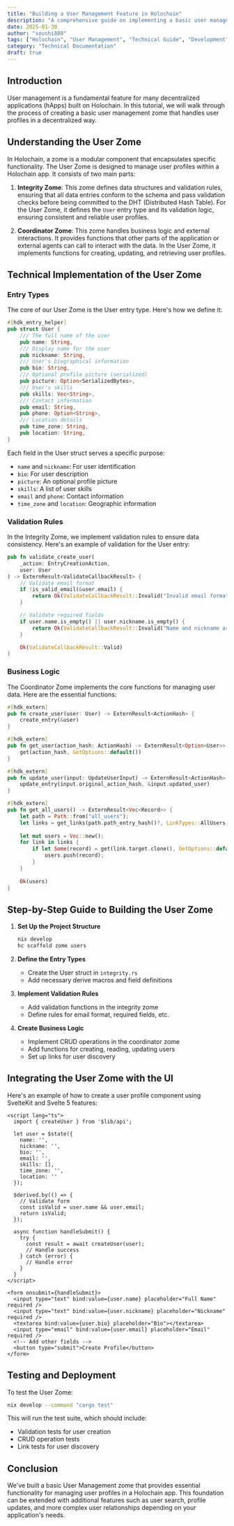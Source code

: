 ```yaml
---
title: "Building a User Management Feature in Holochain"
description: "A comprehensive guide on implementing a basic user management zome in Holochain, including entry types, validation rules, and UI integration with SvelteKit."
date: 2025-01-30
author: "soushi888"
tags: ["Holochain", "User Management", "Technical Guide", "Development", "SvelteKit", "Zome"]
category: "Technical Documentation"
draft: true
---
```


## Introduction

User management is a fundamental feature for many decentralized applications (hApps) built on Holochain. In this tutorial, we will walk through the process of creating a basic user management zome that handles user profiles in a decentralized way.

## Understanding the User Zome

In Holochain, a zome is a modular component that encapsulates specific functionality. The User Zome is designed to manage user profiles within a Holochain app. It consists of two main parts:

1. **Integrity Zome**: This zome defines data structures and validation rules, ensuring that all data entries conform to the schema and pass validation checks before being committed to the DHT (Distributed Hash Table). For the User Zome, it defines the `User` entry type and its validation logic, ensuring consistent and reliable user profiles.

2. **Coordinator Zome**: This zome handles business logic and external interactions. It provides functions that other parts of the application or external agents can call to interact with the data. In the User Zome, it implements functions for creating, updating, and retrieving user profiles.

## Technical Implementation of the User Zome

### Entry Types

The core of our User Zome is the User entry type. Here's how we define it:

```rust
#[hdk_entry_helper]
pub struct User {
    /// The full name of the user
    pub name: String,
    /// Display name for the user
    pub nickname: String,
    /// User's biographical information
    pub bio: String,
    /// Optional profile picture (serialized)
    pub picture: Option<SerializedBytes>,
    /// User's skills
    pub skills: Vec<String>,
    /// Contact information
    pub email: String,
    pub phone: Option<String>,
    /// Location details
    pub time_zone: String,
    pub location: String,
}
```

Each field in the User struct serves a specific purpose:

- `name` and `nickname`: For user identification
- `bio`: For user description
- `picture`: An optional profile picture
- `skills`: A list of user skills
- `email` and `phone`: Contact information
- `time_zone` and `location`: Geographic information

### Validation Rules

In the Integrity Zome, we implement validation rules to ensure data consistency. Here's an example of validation for the User entry:

```rust
pub fn validate_create_user(
    _action: EntryCreationAction,
    user: User
) -> ExternResult<ValidateCallbackResult> {
    // Validate email format
    if !is_valid_email(&user.email) {
        return Ok(ValidateCallbackResult::Invalid("Invalid email format".into()));
    }

    // Validate required fields
    if user.name.is_empty() || user.nickname.is_empty() {
        return Ok(ValidateCallbackResult::Invalid("Name and nickname are required".into()));
    }

    Ok(ValidateCallbackResult::Valid)
}
```

### Business Logic

The Coordinator Zome implements the core functions for managing user data. Here are the essential functions:

```rust
#[hdk_extern]
pub fn create_user(user: User) -> ExternResult<ActionHash> {
    create_entry(&user)
}

#[hdk_extern]
pub fn get_user(action_hash: ActionHash) -> ExternResult<Option<User>> {
    get(action_hash, GetOptions::default())
}

#[hdk_extern]
pub fn update_user(input: UpdateUserInput) -> ExternResult<ActionHash> {
    update_entry(input.original_action_hash, &input.updated_user)
}

#[hdk_extern]
pub fn get_all_users() -> ExternResult<Vec<Record>> {
    let path = Path::from("all_users");
    let links = get_links(path.path_entry_hash()?, LinkTypes::AllUsers, None)?;
    
    let mut users = Vec::new();
    for link in links {
        if let Some(record) = get(link.target.clone(), GetOptions::default())? {
            users.push(record);
        }
    }
    
    Ok(users)
}
```

## Step-by-Step Guide to Building the User Zome

1. **Set Up the Project Structure**

   ```bash
   nix develop
   hc scaffold zome users
   ```

2. **Define the Entry Types**
   - Create the User struct in `integrity.rs`
   - Add necessary derive macros and field definitions

3. **Implement Validation Rules**
   - Add validation functions in the integrity zome
   - Define rules for email format, required fields, etc.

4. **Create Business Logic**
   - Implement CRUD operations in the coordinator zome
   - Add functions for creating, reading, updating users
   - Set up links for user discovery

## Integrating the User Zome with the UI

Here's an example of how to create a user profile component using SvelteKit and Svelte 5 features:

```svelte
<script lang="ts">
  import { createUser } from '$lib/api';
  
  let user = $state({
    name: '',
    nickname: '',
    bio: '',
    email: '',
    skills: [],
    time_zone: '',
    location: ''
  });

  $derived.by(() => {
    // Validate form
    const isValid = user.name && user.email;
    return isValid;
  });

  async function handleSubmit() {
    try {
      const result = await createUser(user);
      // Handle success
    } catch (error) {
      // Handle error
    }
  }
</script>

<form onsubmit={handleSubmit}>
  <input type="text" bind:value={user.name} placeholder="Full Name" required />
  <input type="text" bind:value={user.nickname} placeholder="Nickname" required />
  <textarea bind:value={user.bio} placeholder="Bio"></textarea>
  <input type="email" bind:value={user.email} placeholder="Email" required />
  <!-- Add other fields -->
  <button type="submit">Create Profile</button>
</form>
```

## Testing and Deployment

To test the User Zome:

```bash
nix develop --command "cargo test"
```

This will run the test suite, which should include:

- Validation tests for user creation
- CRUD operation tests
- Link tests for user discovery

## Conclusion

We've built a basic User Management zome that provides essential functionality for managing user profiles in a Holochain app. This foundation can be extended with additional features such as user search, profile updates, and more complex user relationships depending on your application's needs.
